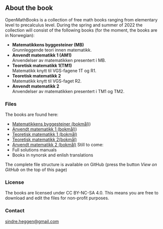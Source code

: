 ## About the book

OpenMathBooks is a collection of free math books ranging from elementary level to precalculus level. During the spring and summer of 2022 the collection will consist of the following books (for the moment, the books are in Norwegian):
- **Matematikkens byggesteiner (MB)**<br/>
  Grunnleggende teori innen matematikk.
- **Anvendt matematikk 1 (AM1)** <br/>
  Anvendelser av matematikken presentert i MB.
- **Teoretisk matematikk 1(TM1)** <br/>
  Matematikk knytt til VGS-fagene 1T og R1.
- **Teoretisk matematikk 2** <br/>
  Matematikk knytt til VGS-faget R2.
- **Anvendt matematikk 2** <br/>
  Anvendelser av matematikken presentert i TM1 og TM2.
  
### Files

The books are found here:
- [Matematikkens byggesteiner (bokmål)](https://drive.google.com/file/d/1WiS51PH0V7FKyO-XZSedae_IfhTOfCaH/view?usp=sharing)) 
- [Anvendt matematikk 1 (bokmål)](https://drive.google.com/file/d/1dwh-TgFX1BxHFfOOOk6WVjYAX56Q9LOZ/view?usp=sharing))
- [Teoretisk matematikk 1 (bokmål)](https://drive.google.com/file/d/1JJQBkm5yuZ1IaA2lHR1_lQgkqQe6WUgP/view?usp=sharing)
- [Teoretisk matematikk 2(bokmål)](https://drive.google.com/file/d/1x3XitDqHoekOpJlexEd6hCjNZI9pcckH/view?usp=sharing)  
- [Anvendt matematikk 2 (bokmål)](https://drive.google.com/file/d/1AyJLyizhYbwCte_vJyA3pVZh8Ro-h3oF/view?usp=sharing) 
Still to come:
- Full solutions manuals
- Books in nynorsk and enlish translations

The complete file structure is available on GitHub (press the button _View on GitHub_ on the top of this page)
### License
The books are licensed under CC BY-NC-SA 4.0. This means you are free to download and edit the files for non-profit purposes.

### Contact
sindre.heggen@gmail.com
